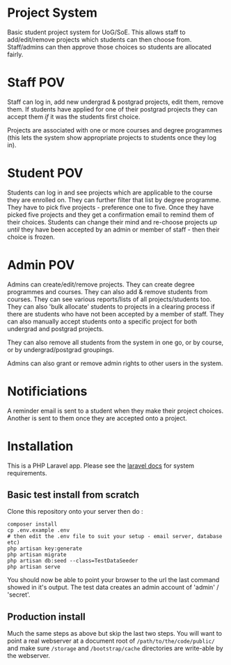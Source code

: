 # Project System

Basic student project system for UoG/SoE.  This allows staff to add/edit/remove projects which students
can then choose from.  Staff/admins can then approve those choices so students are allocated
fairly.

# Staff POV

Staff can log in, add new undergrad & postgrad projects, edit them, remove them.  If students
have applied for one of their postgrad projects they can accept them _if_ it was the students
first choice.

Projects are associated with one or more courses and degree programmes (this lets the system show
appropriate projects to students once they log in).

# Student POV

Students can log in and see projects which are applicable to the course they are enrolled on.  They
can further filter that list by degree programme.  They have to pick five projects - preference
one to five.  Once they have picked five projects and they get a confirmation email to remind them of their choices.  Students can change their mind and re-choose projects *up until* they have been
accepted by an admin or member of staff - then their choice is frozen.

# Admin POV

Admins can create/edit/remove projects.  They can create degree programmes and courses.  They can
also add & remove students from courses.  They can see various reports/lists of all projects/students too.  They can also 'bulk allocate' students to projects in a clearing process if there
are students who have not been accepted by a member of staff.  They can also manually accept
students onto a specific project for both undergrad and postgrad projects.

They can also remove all students from the system in one go, or by course, or by undergrad/postgrad groupings.

Admins can also grant or remove admin rights to other users in the system.

# Notificiations

A reminder email is sent to a student when they make their project choices.  Another is sent to them
once they are accepted onto a project.

# Installation

This is a PHP Laravel app.  Please see the [laravel docs](https://laravel.com/docs) for system requirements.

## Basic test install from scratch

Clone this repository onto your server then do :

```
composer install
cp .env.example .env
# then edit the .env file to suit your setup - email server, database etc)
php artisan key:generate
php artisan migrate
php artisan db:seed --class=TestDataSeeder
php artisan serve
```

You should now be able to point your browser to the url the last command showed in it's output.  The test data creates an admin account of 'admin' / 'secret'.

## Production install

Much the same steps as above but skip the last two steps. You will want to point a real webserver at a document root of `/path/to/the/code/public/` and make sure `/storage` and `/bootstrap/cache` directories are write-able by the webserver.


